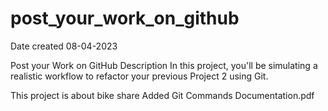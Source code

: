 # post_your_work_on_github

Date created
08-04-2023

Post your Work on GitHub
Description
In this project, you'll be simulating a realistic workflow to refactor your previous Project 2 using Git.

This project is about bike share 
Added Git Commands Documentation.pdf